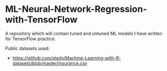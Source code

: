 # ML-Neural-Network-Regression-with-TensorFlow
A repository which will contain tuned and untuned ML models I have written for TensorFlow 
practice.

Public datasets used:

- https://github.com/stedy/Machine-Learning-with-R-datasets/blob/master/insurance.csv
